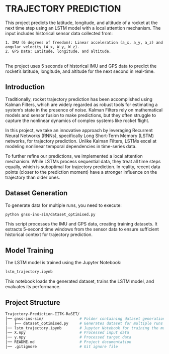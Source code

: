 # TRAJECTORY PREDICTION
This project predicts the latitude, longitude, and altitude of a rocket at the next time step using an LSTM model with a local attention mechanism. The input includes historical sensor data collected from:

    1. IMU (6 degrees of freedom): Linear acceleration (a_x, a_y, a_z) and angular velocity (W_x, W_y, W_z).
    2. GPS Data: Latitude, longitude, and altitude.

\
The project uses 5 seconds of historical IMU and GPS data to predict the rocket’s latitude, longitude, and altitude for the next second in real-time.


## Introduction
Traditionally, rocket trajectory prediction has been accomplished using Kalman Filters, which are widely regarded as robust tools for estimating a system’s state in the presence of noise. Kalman Filters rely on mathematical models and sensor fusion to make predictions, but they often struggle to capture the nonlinear dynamics of complex systems like rocket flight.

In this project, we take an innovative approach by leveraging Recurrent Neural Networks (RNNs), specifically Long Short-Term Memory (LSTM) networks, for trajectory prediction. Unlike Kalman Filters, LSTMs excel at modeling nonlinear temporal dependencies in time-series data.

To further refine our predictions, we implemented a local attention mechanism. While LSTMs process sequential data, they treat all time steps equally, which is suboptimal for trajectory prediction. In reality, recent data points (closer to the prediction moment) have a stronger influence on the trajectory than older ones.
 

## Dataset Generation 
To generate data for multiple runs, you need to execute:  

```bash
python gnss-ins-sim/dataset_optimised.py
```

This script processes the IMU and GPS data, creating training datasets. It extracts 5-second time windows from the sensor data to ensure sufficient historical context for trajectory prediction.

## Model Training
The LSTM model is trained using the Jupyter Notebook:
```bash
lstm_trajectory.ipynb
```

This notebook loads the generated dataset, trains the LSTM model, and evaluates its performance.

## Project Structure

```bash
Trajectory-Prediction-IITK-RaSET/
│── gnss-ins-sim/                # Folder containing dataset generation scripts
│   ├── dataset_optimised.py     # Generates dataset for multiple runs
│── lstm_trajectory.ipynb        # Jupyter Notebook for training the model
│── X.npy                        # Processed input data
│── y.npy                        # Processed target data
│── README.md                    # Project documentation
│── .gitignore                   # Git ignore file
```
